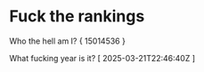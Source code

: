 # Fuck the rankings

Who the hell am I?
{ 15014536 }

What fucking year is it?
[ 2025-03-21T22:46:40Z ]
